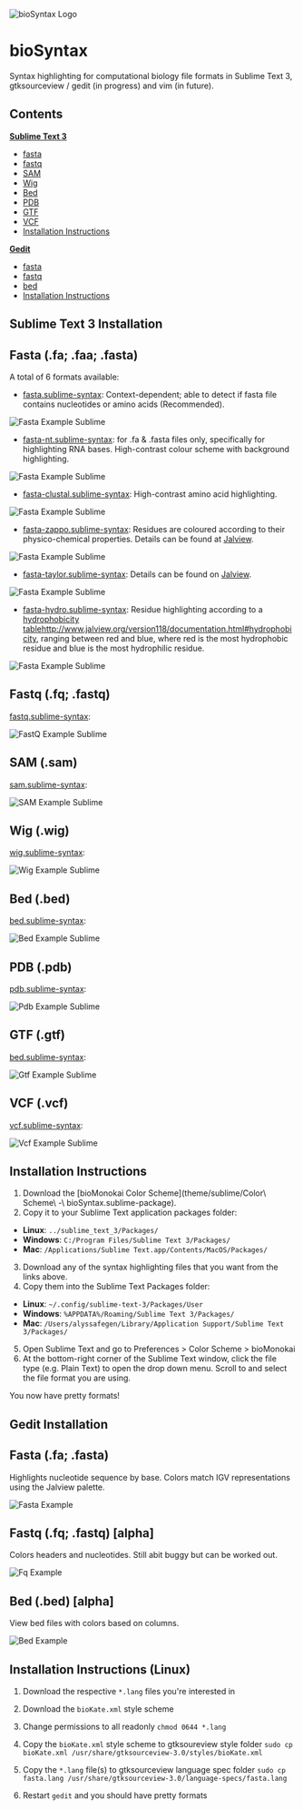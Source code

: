 ![bioSyntax Logo](dev/img/bioSyntax_logo.png)
# bioSyntax
Syntax highlighting for computational biology file formats in Sublime Text 3, gtksourceview / gedit (in progress) and vim (in future).

## Contents
[**Sublime Text 3**](#sublime-text-3-installation)
- [fasta](#fasta-fa-faa-fasta)
- [fastq](#fastq-fq-fastq)
- [SAM](#sam-sam)
- [Wig](#wig-wig)
- [Bed](#bed-bed)
- [PDB](#pdb-pdb)
- [GTF](#gtf-gtf)
- [VCF](#vcf-vcf)
- [Installation Instructions](#installation-instructions)

[**Gedit**](#gedit-installation)
- [fasta](#fasta-fa-fasta)
- [fastq](#fastq-fq-fastq-alpha)
- [bed](#bed-bed-alpha)
- [Installation Instructions](#installation-instructions-linux)

## Sublime Text 3 Installation

## Fasta (.fa; .faa; .fasta)
A total of 6 formats available:
- [fasta.sublime-syntax](syntax/sublime/fasta.sublime-syntax): Context-dependent; able to detect if fasta file contains nucleotides or amino acids (Recommended).

![Fasta Example Sublime](dev/img/fasta_context.png)

- [fasta-nt.sublime-syntax](syntax/sublime/fasta-nt.sublime-syntax): for .fa & .fasta files only, specifically for highlighting RNA bases. High-contrast colour scheme with background highlighting.

![Fasta Example Sublime](dev/img/fasta_nt.png)

- [fasta-clustal.sublime-syntax](syntax/sublime/fasta-clustal.sublime-syntax): High-contrast amino acid highlighting.

![Fasta Example Sublime](dev/img/fasta_clustal.png)

- [fasta-zappo.sublime-syntax](syntax/sublime/fasta-zappo.sublime-syntax): Residues are coloured according to their physico-chemical properties. Details can be found at [Jalview](http://www.jalview.org/version118/documentation.html#zappo).

![Fasta Example Sublime](dev/img/fasta_zappo.png)

- [fasta-taylor.sublime-syntax](syntax/sublime/fasta-taylor.sublime-syntax): Details can be found on [Jalview](http://www.jalview.org/version118/documentation.html#taylor).

![Fasta Example Sublime](dev/img/fasta_taylor.png)

- [fasta-hydro.sublime-syntax](syntax/sublime/fasta-hydro.sublime-syntax): Residue highlighting according to a [hydrophobicity table]()http://www.jalview.org/version118/documentation.html#hydrophobicity, ranging between red and blue, where red is the most hydrophobic residue and blue is the most hydrophilic residue.

![Fasta Example Sublime](dev/img/fasta_hydro.png)

## Fastq (.fq; .fastq)
[fastq.sublime-syntax](syntax/sublime/fastq.sublime-syntax):

![FastQ Example Sublime](dev/img/FastQ_Quality.png)

## SAM (.sam)
[sam.sublime-syntax](syntax/sublime/sam.sublime-syntax):

![SAM Example Sublime](dev/img/SAM_header.png)

## Wig (.wig)
[wig.sublime-syntax](syntax/sublime/wig.sublime-syntax):

![Wig Example Sublime](dev/img/Wig_Gradient.png)

## Bed (.bed)
[bed.sublime-syntax](syntax/sublime/bed.sublime-syntax):

![Bed Example Sublime](dev/img/Bed_readability.png)

## PDB (.pdb)
[pdb.sublime-syntax](syntax/sublime/pdb.sublime-syntax):

![Pdb Example Sublime](dev/img/PDB_header1.png)

## GTF (.gtf)
[bed.sublime-syntax](syntax/sublime/bed.sublime-syntax):

![Gtf Example Sublime](dev/img)

## VCF (.vcf)
[vcf.sublime-syntax](syntax/sublime/vcf.sublime-syntax):

![Vcf Example Sublime](dev/img/VCF_header.png)

## Installation Instructions

1. Download the [bioMonokai Color Scheme](theme/sublime/Color\ Scheme\ -\ bioSyntax.sublime-package).
2. Copy it to your Sublime Text application packages folder:
- **Linux**: `../sublime_text_3/Packages/`
- **Windows**: `C:/Program Files/Sublime Text 3/Packages/`
- **Mac**: `/Applications/Sublime Text.app/Contents/MacOS/Packages/`
3. Download any of the syntax highlighting files that you want from the links above.
4. Copy them into the Sublime Text Packages folder:
- **Linux**: `~/.config/sublime-text-3/Packages/User`
- **Windows**: `%APPDATA%/Roaming/Sublime Text 3/Packages/`
- **Mac**: `/Users/alyssafegen/Library/Application Support/Sublime Text 3/Packages/`
5. Open Sublime Text and go to Preferences > Color Scheme > bioMonokai
6. At the bottom-right corner of the Sublime Text window, click the file type (e.g. Plain Text) to open the drop down menu. Scroll to and select the file format you are using.

You now have pretty formats!

## Gedit Installation

## Fasta (.fa; .fasta)
Highlights nucleotide sequence by base. Colors match IGV representations using the Jalview palette.

![Fasta Example](dev/bioSyntax_fasta.png)

## Fastq (.fq; .fastq) [alpha]
Colors headers and nucleotides. Still abit buggy but can be worked out.

![Fq Example](dev/bioSyntax_fq.png)

## Bed (.bed) [alpha]
View bed files with colors based on columns.

![Bed Example](dev/bioSyntax_bed.png)

## Installation Instructions (Linux)
1. Download the respective `*.lang` files you're interested in
2. Download the `bioKate.xml` style scheme
 
3. Change permissions to all readonly
	`chmod 0644 *.lang`

4. Copy the `bioKate.xml` style scheme to gtksoureview style folder
	`sudo cp bioKate.xml /usr/share/gtksourceview-3.0/styles/bioKate.xml`

5. Copy the `*.lang` file(s) to gtksourceview language spec folder
	`sudo cp fasta.lang /usr/share/gtksourceview-3.0/language-specs/fasta.lang`

6. Restart `gedit` and you should have pretty formats 



